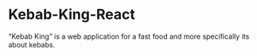 # Kebab-King-React
“Kebab King” is a web application for a fast food and more specifically its about kebabs.
